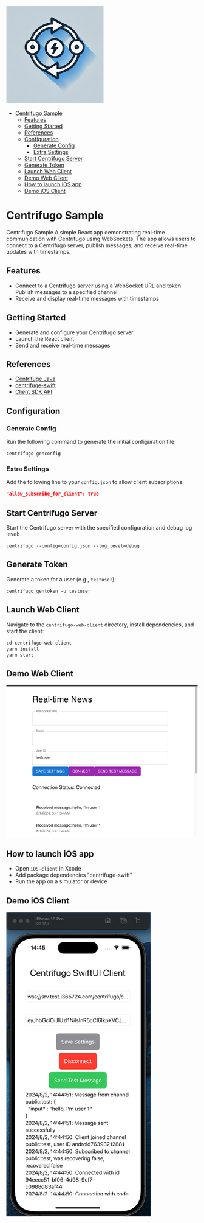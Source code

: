 
![](./icon-256.jpg)

- [Centrifugo Sample](#centrifugo-sample)
  - [Features](#features)
  - [Getting Started](#getting-started)
  - [References](#references)
  - [Configuration](#configuration)
    - [Generate Config](#generate-config)
    - [Extra Settings](#extra-settings)
  - [Start Centrifugo Server](#start-centrifugo-server)
  - [Generate Token](#generate-token)
  - [Launch Web Client](#launch-web-client)
  - [Demo Web Client](#demo-web-client)
  - [How to launch iOS app](#how-to-launch-ios-app)
  - [Demo iOS Client](#demo-ios-client)


# Centrifugo Sample

Centrifugo Sample
A simple React app demonstrating real-time communication with Centrifugo using WebSockets. The app allows users to connect to a Centrifugo server, publish messages, and receive real-time updates with timestamps.

## Features
- Connect to a Centrifugo server using a WebSocket URL and token
Publish messages to a specified channel
- Receive and display real-time messages with timestamps
## Getting Started
- Generate and configure your Centrifugo server
- Launch the React client
- Send and receive real-time messages

## References
- [Centrifuge Java](https://github.com/centrifugal/centrifuge-java)  
- [centrifuge-swift](https://github.com/centrifugal/centrifuge-swift)
- [Client SDK API](https://centrifugal.dev/docs/transports/client_api)
## Configuration

### Generate Config
Run the following command to generate the initial configuration file:
```shell
centrifugo genconfig
```

### Extra Settings
Add the following line to your `config.json` to allow client subscriptions:
```json
"allow_subscribe_for_client": true
```

## Start Centrifugo Server
Start the Centrifugo server with the specified configuration and debug log level:
```shell
centrifugo --config=config.json --log_level=debug
```

## Generate Token
Generate a token for a user (e.g., `testuser`):
```shell
centrifugo gentoken -u testuser
```

## Launch Web Client
Navigate to the `centrifugo-web-client` directory, install dependencies, and start the client:
```shell
cd centrifugo-web-client
yarn install
yarn start
```

## Demo Web Client
![](./README/demo.png)

## How to launch iOS app
- Open `iOS-client` in Xcode
- Add package dependencies "centrifuge-swift"
- Run the app on a simulator or device

## Demo iOS Client
![](./README/demo_ios.png)